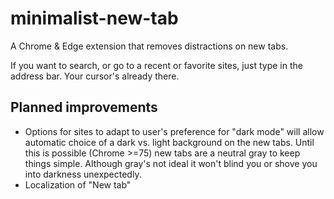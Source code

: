 # minimalist-new-tab

A Chrome & Edge extension that removes distractions on new tabs.

If you want to search, or go to a recent or favorite sites, just type in
the address bar. Your cursor's already there.

## Planned improvements

- Options for sites to adapt to user's preference for "dark  mode" will allow
  automatic choice of a dark vs. light background on the new tabs.
  Until this is possible (Chrome >=75) new tabs are a neutral gray to keep things
  simple. Although gray's not ideal it won't blind you or shove you into darkness
  unexpectedly.
- Localization of "New tab"
